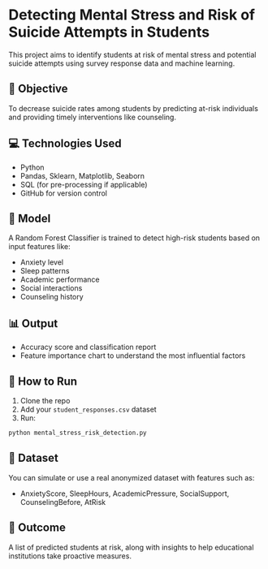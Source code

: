 
# Detecting Mental Stress and Risk of Suicide Attempts in Students

This project aims to identify students at risk of mental stress and potential suicide attempts using survey response data and machine learning.

## 📌 Objective
To decrease suicide rates among students by predicting at-risk individuals and providing timely interventions like counseling.

## 💻 Technologies Used
- Python
- Pandas, Sklearn, Matplotlib, Seaborn
- SQL (for pre-processing if applicable)
- GitHub for version control

## 🧠 Model
A Random Forest Classifier is trained to detect high-risk students based on input features like:
- Anxiety level
- Sleep patterns
- Academic performance
- Social interactions
- Counseling history

## 📊 Output
- Accuracy score and classification report
- Feature importance chart to understand the most influential factors

## 📂 How to Run
1. Clone the repo
2. Add your `student_responses.csv` dataset
3. Run:
```bash
python mental_stress_risk_detection.py
```

## 📎 Dataset
You can simulate or use a real anonymized dataset with features such as:
- AnxietyScore, SleepHours, AcademicPressure, SocialSupport, CounselingBefore, AtRisk

## 🙌 Outcome
A list of predicted students at risk, along with insights to help educational institutions take proactive measures.
